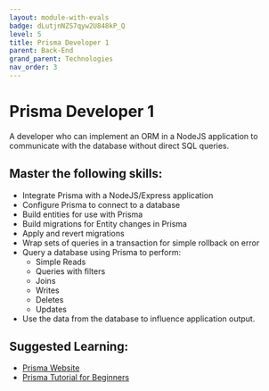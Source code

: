 ```yaml
---
layout: module-with-evals
badge: dLutjnNZS7qyw2U848kP_Q
level: 5
title: Prisma Developer 1
parent: Back-End
grand_parent: Technologies
nav_order: 3
---
```

# Prisma Developer 1

A developer who can implement an ORM in a NodeJS application to communicate with the database without direct SQL queries.

## Master the following skills:

- Integrate Prisma with a NodeJS/Express application
- Configure Prisma to connect to a database
- Build entities for use with Prisma
- Build migrations for Entity changes in Prisma
- Apply and revert migrations
- Wrap sets of queries in a transaction for simple rollback on error
- Query a database using Prisma to perform:
  - Simple Reads
  - Queries with filters
  - Joins
  - Writes
  - Deletes
  - Updates
- Use the data from the database to influence application output.

## Suggested Learning:

- [Prisma Website](https://www.prisma.io/)
- [Prisma Tutorial for Beginners](https://www.youtube.com/watch?v=E37-33M6Ypk)
